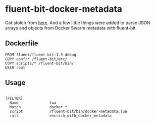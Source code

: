 # fluent-bit-docker-metadata

Got stolen from [here](https://github.com/fluent/fluent-bit/issues/1499). And a few little things were added to parse JSON arrays and objects from Docker Swarm metadata with fluent-bit.

## Dockerfile
```
FROM fluent/fluent-bit:1.5-debug
COPY conf/* /fluent-bit/etc/
COPY scripts/* /fluent-bit/bin/
USER root
```

## Usage
```

[FILTER]
  Name              lua
  Match             docker.*
  script            /fluent-bit/bin/docker-metadata.lua
  call              encrich_with_docker_metadata
```
